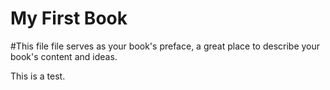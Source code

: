 # My First Book

\#This file file serves as your book's preface, a great place to describe your book's content and ideas.

This is a test.

